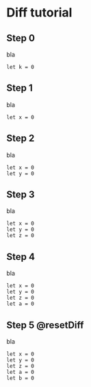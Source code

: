 # Diff tutorial

## Step 0

bla

```template
let k = 0
```

## Step 1

bla

```blocks
let x = 0
```

## Step 2

bla

```blocks
let x = 0
let y = 0
```

## Step 3

bla

```ghost
let x = 0
let y = 0
let z = 0
```

## Step 4

bla

```blocks
let x = 0
let y = 0
let z = 0
let a = 0
```

## Step 5 @resetDiff

bla

```blocks
let x = 0
let y = 0
let z = 0
let a = 0
let b = 0
```
